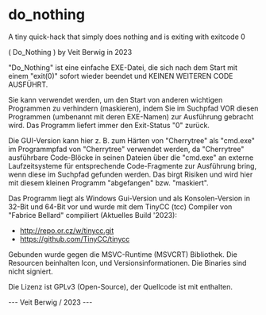 # do_nothing
A tiny quick-hack that simply does nothing and is exiting with exitcode 0

  ( Do_Nothing ) by Veit Berwig in 2023

"Do_Nothing" ist eine einfache EXE-Datei, die sich nach dem Start mit einem "exit(0)" sofort wieder beendet und KEINEN WEITEREN CODE AUSFÜHRT.
  
Sie kann verwendet werden, um den Start von anderen wichtigen Programmen zu verhindern (maskieren), indem Sie im Suchpfad VOR diesen Programmen (umbenannt mit deren EXE-Namen) zur Ausführung gebracht wird. Das Programm liefert immer den Exit-Status "0" zurück.
  
Die GUI-Version kann hier z. B. zum Härten von "Cherrytree" als "cmd.exe" im Programmpfad von "Cherrytree" verwendet werden, da "Cherrytree" ausführbare Code-Blöcke in seinen Dateien über die "cmd.exe" an externe Laufzeitsysteme für entsprechende Code-Fragmente zur Ausführung bring, wenn diese im Suchpfad gefunden werden. Das birgt Risiken und wird hier mit diesem kleinen Programm "abgefangen" bzw. "maskiert". 
  
Das Programm liegt als Windows Gui-Version und als Konsolen-Version in 32-Bit und 64-Bit vor und wurde mit dem TinyCC (tcc) Compiler von "Fabrice Bellard" compiliert (Aktuelles Build '2023):
  
- http://repo.or.cz/w/tinycc.git
- https://github.com/TinyCC/tinycc

Gebunden wurde gegen die MSVC-Runtime (MSVCRT) Bibliothek. Die Resourcen beinhalten Icon, und Versionsinformationen. Die Binaries sind nicht signiert.
  
Die Lizenz ist GPLv3 (Open-Source), der Quellcode ist mit enthalten.
  
--- Veit Berwig / 2023 ---
